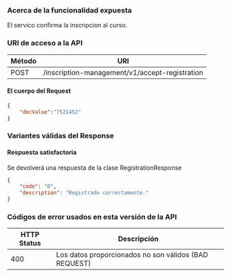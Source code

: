 ### Acerca de la funcionalidad expuesta
El servico confirma la inscripcion al curso.

### URI de acceso a la API
| M&eacute;todo |   URI       |
|--------|--------------------|
|POST    | /inscription-management/v1/accept-registration|


#### El cuerpo del Request
```json
{
    "docValue":"7521452"
}
```

### Variantes v&aacute;lidas del Response
#### Respuesta satisfactoria
Se devolver&aacute; una respuesta de la clase RegistrationResponse
```json
{
    "code": "0",
    "description": "Registrado correctamente."
}
```

### C&oacute;digos de error usados en esta versi&oacute;n de la API
|  HTTP Status | Descripci&oacute;n |
|--------------|--------------------|
| 400 | Los datos proporcionados no son v&aacute;lidos (BAD REQUEST)|

